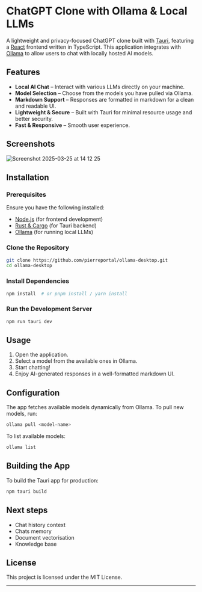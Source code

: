 # ChatGPT Clone with Ollama & Local LLMs

A lightweight and privacy-focused ChatGPT clone built with [Tauri](https://tauri.app/), featuring a [React](https://react.dev/) frontend written in TypeScript. This application integrates with [Ollama](https://ollama.ai/) to allow users to chat with locally hosted AI models.

## Features

- **Local AI Chat** – Interact with various LLMs directly on your machine.
- **Model Selection** – Choose from the models you have pulled via Ollama.
- **Markdown Support** – Responses are formatted in markdown for a clean and readable UI.
- **Lightweight & Secure** – Built with Tauri for minimal resource usage and better security.
- **Fast & Responsive** – Smooth user experience.

## Screenshots

![Screenshot 2025-03-25 at 14 12 25](https://github.com/user-attachments/assets/13f02922-57ae-4e62-9370-dd6f197cd659)

## Installation

### Prerequisites

Ensure you have the following installed:

- [Node.js](https://nodejs.org/) (for frontend development)
- [Rust & Cargo](https://www.rust-lang.org/) (for Tauri backend)
- [Ollama](https://ollama.ai/) (for running local LLMs)

### Clone the Repository

```sh
git clone https://github.com/pierreportal/ollama-desktop.git
cd ollama-desktop
```

### Install Dependencies

```sh
npm install  # or pnpm install / yarn install
```

### Run the Development Server

```sh
npm run tauri dev
```

## Usage

1. Open the application.
2. Select a model from the available ones in Ollama.
3. Start chatting!
4. Enjoy AI-generated responses in a well-formatted markdown UI.

## Configuration

The app fetches available models dynamically from Ollama. To pull new models, run:

```sh
ollama pull <model-name>
```

To list available models:

```sh
ollama list
```

## Building the App

To build the Tauri app for production:

```sh
npm tauri build
```

## Next steps

- Chat history context
- Chats memory
- Document vectorisation
- Knowledge base

## License

This project is licensed under the MIT License.

---
